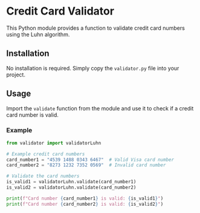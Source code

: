 # Credit Card Validator

This Python module provides a function to validate credit card numbers using the Luhn algorithm.

## Installation

No installation is required. Simply copy the `validator.py` file into your project.

## Usage

Import the `validate` function from the module and use it to check if a credit card number is valid.

### Example

```python
from validator import validatorLuhn

# Example credit card numbers
card_number1 = "4539 1488 0343 6467"  # Valid Visa card number
card_number2 = "8273 1232 7352 0569"  # Invalid card number

# Validate the card numbers
is_valid1 = validatorLuhn.validate(card_number1)
is_valid2 = validatorLuhn.validate(card_number2)

print(f"Card number {card_number1} is valid: {is_valid1}")
print(f"Card number {card_number2} is valid: {is_valid2}")
